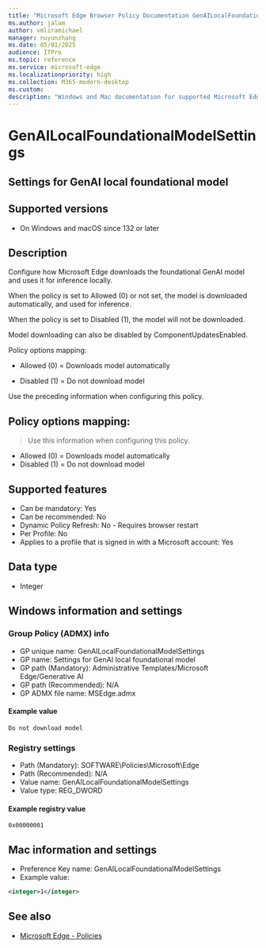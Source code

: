 ```yaml
---
title: "Microsoft Edge Browser Policy Documentation GenAILocalFoundationalModelSettings"
ms.author: jalam
author: vmliramichael
manager: nuyunzhang
ms.date: 05/01/2025
audience: ITPro
ms.topic: reference
ms.service: microsoft-edge
ms.localizationpriority: high
ms.collection: M365-modern-desktop
ms.custom:
description: "Windows and Mac documentation for supported Microsoft Edge Browser policy: Settings for GenAI local foundational model"
---
```


<!--THIS FILE IS AUTOMATICALLY GENERATED. MANUAL CHANGES WILL BE OVERWRITTEN.-->
<!--Please contact the Microsoft Edge Manageability team with any questions.-->

# GenAILocalFoundationalModelSettings

## Settings for GenAI local foundational model


## Supported versions

- On Windows and macOS since 132 or later

## Description

Configure how Microsoft Edge downloads the foundational GenAI model and uses it for inference locally.

When the policy is set to Allowed (0) or not set, the model is downloaded automatically, and used for inference.

When the policy is set to Disabled (1), the model will not be downloaded.

Model downloading can also be disabled by ComponentUpdatesEnabled.

Policy options mapping:

* Allowed (0) = Downloads model automatically

* Disabled (1) = Do not download model

Use the preceding information when configuring this policy.

## Policy options mapping:
> Use this information when configuring this policy.

- Allowed (0) = Downloads model automatically
- Disabled (1) = Do not download model

## Supported features

- Can be mandatory: Yes
- Can be recommended: No
- Dynamic Policy Refresh: No - Requires browser restart
- Per Profile: No
- Applies to a profile that is signed in with a Microsoft account: Yes

## Data type

- Integer

## Windows information and settings

### Group Policy (ADMX) info

- GP unique name: GenAILocalFoundationalModelSettings
- GP name: Settings for GenAI local foundational model
- GP path (Mandatory): Administrative Templates/Microsoft Edge/Generative AI
- GP path (Recommended): N/A
- GP ADMX file name: MSEdge.admx

#### Example value

```
Do not download model
```

### Registry settings

- Path (Mandatory): SOFTWARE\Policies\Microsoft\Edge
- Path (Recommended): N/A
- Value name: GenAILocalFoundationalModelSettings
- Value type: REG_DWORD

#### Example registry value

```
0x00000001
```


## Mac information and settings

- Preference Key name: GenAILocalFoundationalModelSettings
- Example value:

```xml
<integer>1</integer>
```

## See also
- [Microsoft Edge - Policies](../microsoft-edge-policies.md)
